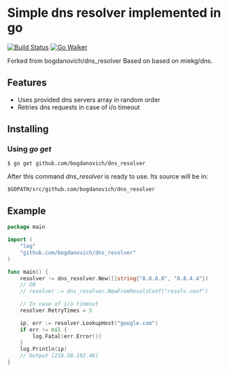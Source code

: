 # Simple dns resolver implemented in go
[![Build Status](https://travis-ci.org/bogdanovich/dns_resolver.svg?branch=master)](https://travis-ci.org/bogdanovich/dns_resolver)
[![Go Walker](http://gowalker.org/api/v1/badge)](https://gowalker.org/github.com/bogdanovich/dns_resolver)

Forked from bogdanovich/dns_resolver
Based on based on miekg/dns.

## Features

- Uses provided dns servers array in random order
- Retries dns requests in case of i/o timeout

## Installing

### Using *go get*

    $ go get github.com/bogdanovich/dns_resolver

After this command *dns_resolver* is ready to use. Its source will be in:

    $GOPATH/src/github.com/bogdanovich/dns_resolver

## Example

``` go
package main

import (
	"log"
	"github.com/bogdanovich/dns_resolver"
)

func main() {
	resolver := dns_resolver.New([]string{"8.8.8.8", "8.8.4.4"})
	// OR
	// resolver := dns_resolver.NewFromResolvConf("resolv.conf")

	// In case of i/o timeout
	resolver.RetryTimes = 5

	ip, err := resolver.LookupHost("google.com")
	if err != nil {
		log.Fatal(err.Error())
	}
	log.Println(ip)
	// Output [216.58.192.46]
}

```

